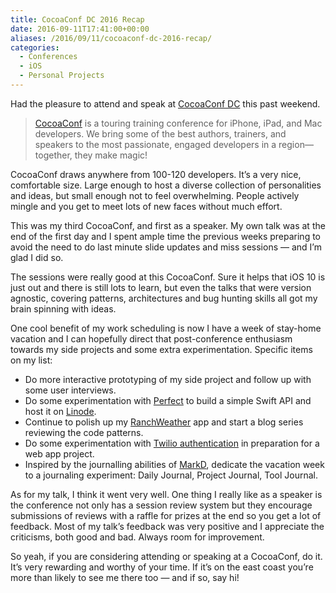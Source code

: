 ```yaml
---
title: CocoaConf DC 2016 Recap
date: 2016-09-11T17:41:00+00:00
aliases: /2016/09/11/cocoaconf-dc-2016-recap/
categories:
  - Conferences
  - iOS
  - Personal Projects
---
```


Had the pleasure to attend and speak at [CocoaConf DC][1] this past weekend.

> [CocoaConf][2] is a touring training conference for iPhone, iPad, and Mac developers. We bring some of the best authors, trainers, and speakers to the most passionate, engaged developers in a region—together, they make magic!

CocoaConf draws anywhere from 100-120 developers. It&#8217;s a very nice, comfortable size. Large enough to host a diverse collection of personalities and ideas, but small enough not to feel overwhelming. People actively mingle and you get to meet lots of new faces without much effort.

This was my third CocoaConf, and first as a speaker. My own talk was at the end of the first day and I spent ample time the previous weeks preparing to avoid the need to do last minute slide updates and miss sessions &#8212; and I&#8217;m glad I did so.

The sessions were really good at this CocoaConf. Sure it helps that iOS 10 is just out and there is still lots to learn, but even the talks that were version agnostic, covering patterns, architectures and bug hunting skills all got my brain spinning with ideas.

One cool benefit of my work scheduling is now I have a week of stay-home vacation and I can hopefully direct that post-conference enthusiasm towards my side projects and some extra experimentation. Specific items on my list:

- Do more interactive prototyping of my side project and follow up with some user interviews.
- Do some experimentation with [Perfect][3] to build a simple Swift API and host it on [Linode][4].
- Continue to polish up my [RanchWeather][5] app and start a blog series reviewing the code patterns.
- Do some experimentation with [Twilio authentication][6] in preparation for a web app project.
- Inspired by the journalling abilities of [MarkD][7], dedicate the vacation week to a journaling experiment: Daily Journal, Project Journal, Tool Journal.

As for my talk, I think it went very well. One thing I really like as a speaker is the conference not only has a session review system but they encourage submissions of reviews with a raffle for prizes at the end so you get a lot of feedback. Most of my talk&#8217;s feedback was very positive and I appreciate the criticisms, both good and bad. Always room for improvement.

So yeah, if you are considering attending or speaking at a CocoaConf, do it. It&#8217;s very rewarding and worthy of your time. If it&#8217;s on the east coast you&#8217;re more than likely to see me there too &#8212; and if so, say hi!

[1]: http://cocoaconf.com/dc-2016
[2]: http://cocoaconf.com/
[3]: http://perfect.org/
[4]: https://www.linode.com/
[5]: https://github.com/bignerdranch/RanchWeather
[6]: https://www.twilio.com/authy
[7]: https://twitter.com/borkware
